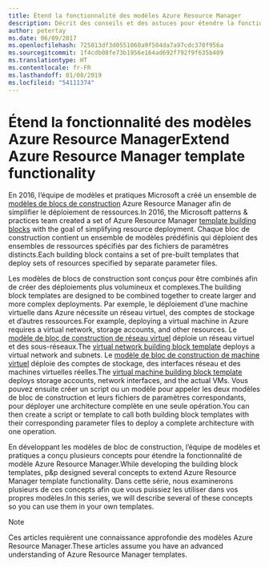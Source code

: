 ```yaml
---
title: Étend la fonctionnalité des modèles Azure Resource Manager
description: Décrit des conseils et des astuces pour étendre la fonctionnalité des modèles Azure Resource Manager.
author: petertay
ms.date: 06/09/2017
ms.openlocfilehash: 725013df3d0551060a9f504da7a97cdc370f956a
ms.sourcegitcommit: 1f4cdb08fe73b1956e164ad692f792f9f635b409
ms.translationtype: HT
ms.contentlocale: fr-FR
ms.lasthandoff: 01/08/2019
ms.locfileid: "54111374"
---
```

# <a name="extend-azure-resource-manager-template-functionality"></a><span data-ttu-id="2fd3a-103">Étend la fonctionnalité des modèles Azure Resource Manager</span><span class="sxs-lookup"><span data-stu-id="2fd3a-103">Extend Azure Resource Manager template functionality</span></span>

<span data-ttu-id="2fd3a-104">En 2016, l’équipe de modèles et pratiques Microsoft a créé un ensemble de [modèles de blocs de construction](https://github.com/mspnp/template-building-blocks/wiki) Azure Resource Manager afin de simplifier le déploiement de ressources.</span><span class="sxs-lookup"><span data-stu-id="2fd3a-104">In 2016, the Microsoft patterns & practices team created a set of Azure Resource Manager [template building blocks](https://github.com/mspnp/template-building-blocks/wiki) with the goal of simplifying resource deployment.</span></span> <span data-ttu-id="2fd3a-105">Chaque bloc de construction contient un ensemble de modèles prédéfinis qui déploient des ensembles de ressources spécifiés par des fichiers de paramètres distincts.</span><span class="sxs-lookup"><span data-stu-id="2fd3a-105">Each building block contains a set of pre-built templates that deploy sets of resources specified by separate parameter files.</span></span>

<span data-ttu-id="2fd3a-106">Les modèles de blocs de construction sont conçus pour être combinés afin de créer des déploiements plus volumineux et complexes.</span><span class="sxs-lookup"><span data-stu-id="2fd3a-106">The building block templates are designed to be combined together to create larger and more complex deployments.</span></span> <span data-ttu-id="2fd3a-107">Par exemple, le déploiement d’une machine virtuelle dans Azure nécessite un réseau virtuel, des comptes de stockage et d’autres ressources.</span><span class="sxs-lookup"><span data-stu-id="2fd3a-107">For example, deploying a virtual machine in Azure requires a virtual network, storage accounts, and other resources.</span></span> <span data-ttu-id="2fd3a-108">Le [modèle de bloc de construction de réseau virtuel](https://github.com/mspnp/template-building-blocks/wiki/VNet-(v1)) déploie un réseau virtuel et des sous-réseaux.</span><span class="sxs-lookup"><span data-stu-id="2fd3a-108">The [virtual network building block template](https://github.com/mspnp/template-building-blocks/wiki/VNet-(v1)) deploys a virtual network and subnets.</span></span> <span data-ttu-id="2fd3a-109">Le [modèle de bloc de construction de machine virtuel](https://github.com/mspnp/template-building-blocks/wiki/Windows-and-Linux-VMs-(v1)) déploie des comptes de stockage, des interfaces réseau et des machines virtuelles réelles.</span><span class="sxs-lookup"><span data-stu-id="2fd3a-109">The [virtual machine building block template](https://github.com/mspnp/template-building-blocks/wiki/Windows-and-Linux-VMs-(v1)) deploys storage accounts, network interfaces, and the actual VMs.</span></span> <span data-ttu-id="2fd3a-110">Vous pouvez ensuite créer un script ou un modèle pour appeler les deux modèles de bloc de construction et leurs fichiers de paramètres correspondants, pour déployer une architecture complète en une seule opération.</span><span class="sxs-lookup"><span data-stu-id="2fd3a-110">You can then create a script or template to call both building block templates with their corresponding parameter files to deploy a complete architecture with one operation.</span></span>

<span data-ttu-id="2fd3a-111">En développant les modèles de bloc de construction, l’équipe de modèles et pratiques a conçu plusieurs concepts pour étendre la fonctionnalité de modèle Azure Resource Manager.</span><span class="sxs-lookup"><span data-stu-id="2fd3a-111">While developing the building block templates, p&p designed several concepts to extend Azure Resource Manager template functionality.</span></span> <span data-ttu-id="2fd3a-112">Dans cette série, nous examinerons plusieurs de ces concepts afin que vous puissiez les utiliser dans vos propres modèles.</span><span class="sxs-lookup"><span data-stu-id="2fd3a-112">In this series, we will describe several of these concepts so you can use them in your own templates.</span></span>

> [!NOTE]
> <span data-ttu-id="2fd3a-113">Ces articles requièrent une connaissance approfondie des modèles Azure Resource Manager.</span><span class="sxs-lookup"><span data-stu-id="2fd3a-113">These articles assume you have an advanced understanding of Azure Resource Manager templates.</span></span>